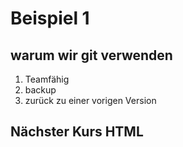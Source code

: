 # Beispiel 1

## warum wir git verwenden

1. Teamfähig
1. backup
1. zurück zu einer vorigen Version

## Nächster Kurs HTML